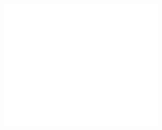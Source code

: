<div display:flex; justify-content:top; align="center">
		<img src="main.svg" width="600" height="400">
</div>

